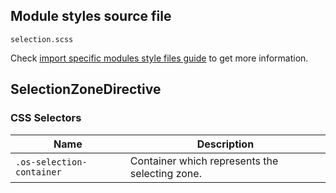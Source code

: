 ## Module styles source file

`selection.scss`

Check [import specific modules style files guide](https://ngx-os.io/guides/import-specific-modules-style-files)
to get more information.

## SelectionZoneDirective

### CSS Selectors
| Name                       | Description                                    |
| -------------------------- | ---------------------------------------------- |
| `.os-selection-container`  | Container which represents the selecting zone. |
